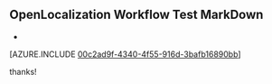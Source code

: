 ## OpenLocalization Workflow Test MarkDown
* 

[AZURE.INCLUDE [00c2ad9f-4340-4f55-916d-3bafb16890bb](calleeMd1.md)]

 
thanks!